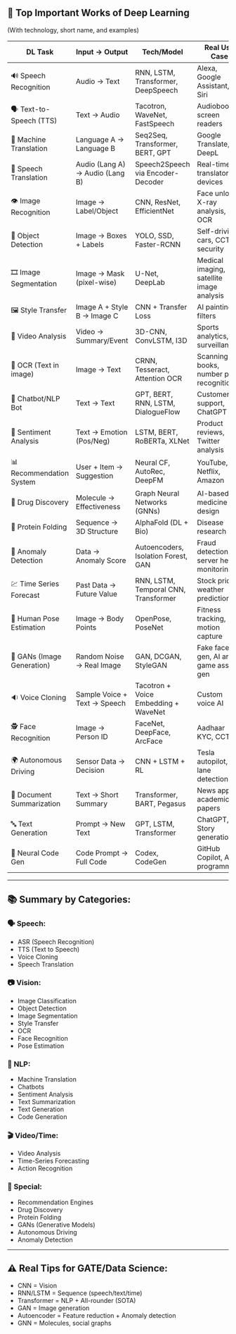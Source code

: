## 🚀 Top Important Works of Deep Learning

(With technology, short name, and examples)

| **DL Task**                | **Input → Output**              | **Tech/Model**                       | **Real Use Case**                         |
| -------------------------- | ------------------------------- | ------------------------------------ | ----------------------------------------- |
| 🔊 Speech Recognition      | Audio → Text                    | RNN, LSTM, Transformer, DeepSpeech   | Alexa, Google Assistant, Siri             |
| 🗣️ Text-to-Speech (TTS)   | Text → Audio                    | Tacotron, WaveNet, FastSpeech        | Audiobooks, screen readers                |
| 📝 Machine Translation     | Language A → Language B         | Seq2Seq, Transformer, BERT, GPT      | Google Translate, DeepL                   |
| 📢 Speech Translation      | Audio (Lang A) → Audio (Lang B) | Speech2Speech via Encoder-Decoder    | Real-time translator devices              |
| 👁️ Image Recognition      | Image → Label/Object            | CNN, ResNet, EfficientNet            | Face unlock, X-ray analysis, OCR          |
| 🧠 Object Detection        | Image → Boxes + Labels          | YOLO, SSD, Faster-RCNN               | Self-driving cars, CCTV security          |
| 🎞️ Image Segmentation     | Image → Mask (pixel-wise)       | U-Net, DeepLab                       | Medical imaging, satellite image analysis |
| 🖼️ Style Transfer         | Image A + Style B → Image C     | CNN + Transfer Loss                  | AI painting, filters                      |
| 🎥 Video Analysis          | Video → Summary/Event           | 3D-CNN, ConvLSTM, I3D                | Sports analytics, surveillance            |
| 🧾 OCR (Text in image)     | Image → Text                    | CRNN, Tesseract, Attention OCR       | Scanning books, number plate recognition  |
| 🤖 Chatbot/NLP Bot         | Text → Text                     | GPT, BERT, RNN, LSTM, DialogueFlow   | Customer support, ChatGPT                 |
| 🧮 Sentiment Analysis      | Text → Emotion (Pos/Neg)        | LSTM, BERT, RoBERTa, XLNet           | Product reviews, Twitter analysis         |
| 📊 Recommendation System   | User + Item → Suggestion        | Neural CF, AutoRec, DeepFM           | YouTube, Netflix, Amazon                  |
| 🧪 Drug Discovery          | Molecule → Effectiveness        | Graph Neural Networks (GNNs)         | AI-based medicine design                  |
| 🧬 Protein Folding         | Sequence → 3D Structure         | AlphaFold (DL + Bio)                 | Disease research                          |
| 🔐 Anomaly Detection       | Data → Anomaly Score            | Autoencoders, Isolation Forest, GAN  | Fraud detection, server health monitoring |
| 💹 Time Series Forecast    | Past Data → Future Value        | RNN, LSTM, Temporal CNN, Transformer | Stock price, weather prediction           |
| 🤝 Human Pose Estimation   | Image → Body Points             | OpenPose, PoseNet                    | Fitness tracking, motion capture          |
| 🧱 GANs (Image Generation) | Random Noise → Real Image       | GAN, DCGAN, StyleGAN                 | Fake face gen, AI art, game asset gen     |
| 🔉 Voice Cloning           | Sample Voice + Text → Speech    | Tacotron + Voice Embedding + WaveNet | Custom voice AI                           |
| 🕵️ Face Recognition       | Image → Person ID               | FaceNet, DeepFace, ArcFace           | Aadhaar KYC, CCTV                         |
| 🌍 Autonomous Driving      | Sensor Data → Decision          | CNN + LSTM + RL                      | Tesla autopilot, lane detection           |
| 🧾 Document Summarization  | Text → Short Summary            | Transformer, BART, Pegasus           | News apps, academic papers                |
| 🔤 Text Generation         | Prompt → New Text               | GPT, LSTM, Transformer               | ChatGPT, Story generation                 |
| 🧠 Neural Code Gen         | Code Prompt → Full Code         | Codex, CodeGen                       | GitHub Copilot, AI programmers            |

---

## 📚 Summary by Categories:

### 🗣️ Speech:

* ASR (Speech Recognition)
* TTS (Text to Speech)
* Voice Cloning
* Speech Translation

### 📷 Vision:

* Image Classification
* Object Detection
* Image Segmentation
* Style Transfer
* OCR
* Face Recognition
* Pose Estimation

### 📄 NLP:

* Machine Translation
* Chatbots
* Sentiment Analysis
* Text Summarization
* Text Generation
* Code Generation

### 🎬 Video/Time:

* Video Analysis
* Time-Series Forecasting
* Action Recognition

### 🤖 Special:

* Recommendation Engines
* Drug Discovery
* Protein Folding
* GANs (Generative Models)
* Autonomous Driving
* Anomaly Detection

---

## ⚠️ Real Tips for GATE/Data Science:

* CNN = Vision
* RNN/LSTM = Sequence (speech/text/time)
* Transformer = NLP + All-rounder (SOTA)
* GAN = Image generation
* Autoencoder = Feature reduction + Anomaly detection
* GNN = Molecules, social graphs
